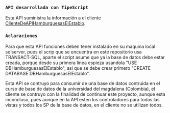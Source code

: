 ### `API desarrollada con TipeScript`

Esta API suministra la información a el cliente [ClienteDeAPIHamburguesasElEstablo](https://github.com/LuisEGM/ClienteDeAPIHamburguesasElEstablo).

### `Aclaraciones`

Para que esta API funciones deben tener instalado en su maquina local sqlserver, pues el scrip que se encuentra en este repositorio usa TRANSACT-SQL, aparte el script asume que ya la base de datos debe estar creada, porque desde su primera linea espieza usandola  "USE DBHamburguesasElEstablo", asi que se debe crear primero "CREATE DATABASE DBHamburguesasElEstablo".

Esta API se contruyo para consumir de una base de datos contruida en el curso de base de datos de la universidad del magdalena (Colombia), el cliente se contruyo con la finalidad de continuar este proyecto, aunque esta inconcluso, pues aunque en la API esten los controladores para todas las vistas y todos los SP de la base de datos, en el cliente no se utilizan todos.

